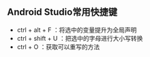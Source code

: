 ## Android Studio常用快捷键
- ctrl + alt + F ：将选中的变量提升为全局声明
- ctrl + shift + U ：把选中的字母进行大小写转换
- ctrl + O ：获取可以重写的方法
